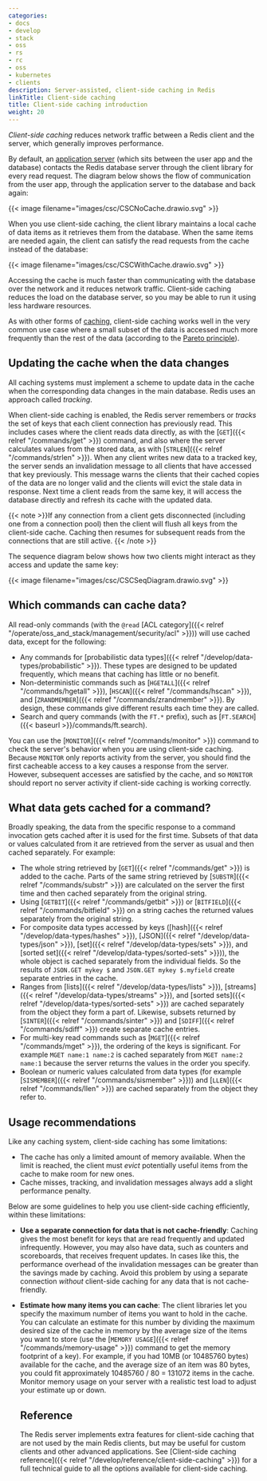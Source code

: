 ```yaml
---
categories:
- docs
- develop
- stack
- oss
- rs
- rc
- oss
- kubernetes
- clients
description: Server-assisted, client-side caching in Redis
linkTitle: Client-side caching
title: Client-side caching introduction
weight: 20
---
```


*Client-side caching* reduces network traffic between
a Redis client and the server, which generally improves performance.

By default, an [application server](https://en.wikipedia.org/wiki/Application_server)
(which sits between the user app and the database) contacts the
Redis database server through the client library for every read request.
The diagram below shows the flow of communication from the user app,
through the application server to the database and back again:

{{< image filename="images/csc/CSCNoCache.drawio.svg" >}}

When you use client-side caching, the client library
maintains a local cache of data items as it retrieves them
from the database. When the same items are needed again, the client
can satisfy the read requests from the cache instead of the database:

{{< image filename="images/csc/CSCWithCache.drawio.svg" >}}

Accessing the cache is much faster than communicating with the database over the
network and it reduces network traffic. Client-side caching reduces
the load on the database server, so you may be able to run it using less hardware
resources.

As with other forms of [caching](https://en.wikipedia.org/wiki/Cache_(computing)),
client-side caching works well in the very common use case where a small subset of the data
is accessed much more frequently than the rest of the data (according
to the [Pareto principle](https://en.wikipedia.org/wiki/Pareto_principle)).

## Updating the cache when the data changes

All caching systems must implement a scheme to update data in the cache
when the corresponding data changes in the main database. Redis uses an
approach called *tracking*.

When client-side caching is enabled, the Redis server remembers or *tracks* the set of keys
that each client connection has previously read. This includes cases where the client
reads data directly, as with the [`GET`]({{< relref "/commands/get" >}})
command, and also where the server calculates values from the stored data,
as with [`STRLEN`]({{< relref "/commands/strlen" >}}). When any client
writes new data to a tracked key, the server sends an invalidation message
to all clients that have accessed that key previously. This message warns
the clients that their cached copies of the data are no longer valid and the clients
will evict the stale data in response. Next time a client reads from
the same key, it will access the database directly and refresh its cache
with the updated data.

{{< note >}}If any connection from a client gets disconnected (including
one from a connection pool) then the client will flush all keys from the
client-side cache. Caching then resumes for subsequent reads from the
connections that are still active.
{{< /note >}}

The sequence diagram below shows how two clients might interact as they
access and update the same key:

{{< image filename="images/csc/CSCSeqDiagram.drawio.svg" >}}

## Which commands can cache data?

All read-only commands (with the `@read`
[ACL category]({{< relref "/operate/oss_and_stack/management/security/acl" >}}))
will use cached data, except for the following:

-   Any commands for
    [probabilistic data types]({{< relref "/develop/data-types/probabilistic" >}}).
    These types are designed to be updated frequently, which means that caching
    has little or no benefit.
-   Non-deterministic commands such as [`HGETALL`]({{< relref "/commands/hgetall" >}}),
    [`HSCAN`]({{< relref "/commands/hscan" >}}),
    and [`ZRANDMEMBER`]({{< relref "/commands/zrandmember" >}}). By design, these commands
    give different results each time they are called.
-   Search and query commands (with the `FT.*` prefix), such as
    [`FT.SEARCH`]({{< baseurl >}}/commands/ft.search).

You can use the [`MONITOR`]({{< relref "/commands/monitor" >}}) command to
check the server's behavior when you are using client-side caching. Because `MONITOR` only
reports activity from the server, you should find the first cacheable
access to a key causes a response from the server. However, subsequent
accesses are satisfied by the cache, and so `MONITOR` should report no
server activity if client-side caching is working correctly.

## What data gets cached for a command?

Broadly speaking, the data from the specific response to a command invocation
gets cached after it is used for the first time. Subsets of that data
or values calculated from it are retrieved from the server as usual and
then cached separately. For example:

-   The whole string retrieved by [`GET`]({{< relref "/commands/get" >}})
    is added to the cache. Parts of the same string retrieved by
    [`SUBSTR`]({{< relref "/commands/substr" >}}) are calculated on the
    server the first time and then cached separately from the original
    string.
-   Using [`GETBIT`]({{< relref "/commands/getbit" >}}) or
    [`BITFIELD`]({{< relref "/commands/bitfield" >}}) on a string
    caches the returned values separately from the original string.
-   For composite data types accessed by keys
    ([hash]({{< relref "/develop/data-types/hashes" >}}),
    [JSON]({{< relref "/develop/data-types/json" >}}),
    [set]({{< relref "/develop/data-types/sets" >}}), and
    [sorted set]({{< relref "/develop/data-types/sorted-sets" >}})),
    the whole object is cached separately from the individual fields.
    So the results of `JSON.GET mykey $` and `JSON.GET mykey $.myfield` create
    separate entries in the cache.
-   Ranges from [lists]({{< relref "/develop/data-types/lists" >}}),
    [streams]({{< relref "/develop/data-types/streams" >}}),
    and [sorted sets]({{< relref "/develop/data-types/sorted-sets" >}})
    are cached separately from the object they form a part of. Likewise,
    subsets returned by [`SINTER`]({{< relref "/commands/sinter" >}}) and
    [`SDIFF`]({{< relref "/commands/sdiff" >}}) create separate cache entries.
-   For multi-key read commands such as [`MGET`]({{< relref "/commands/mget" >}}),
    the ordering of the keys is significant. For example `MGET name:1 name:2` is
    cached separately from `MGET name:2 name:1` because the server returns the
    values in the order you specify.
-   Boolean or numeric values calculated from data types (for example 
    [`SISMEMBER`]({{< relref "/commands/sismember" >}})) and
    [`LLEN`]({{< relref "/commands/llen" >}}) are cached separately from the
    object they refer to.

## Usage recommendations

Like any caching system, client-side caching has some limitations:

-   The cache has only a limited amount of memory available. When the limit
    is reached, the client must *evict* potentially useful items from the
    cache to make room for new ones.
-   Cache misses, tracking, and invalidation messages always add a slight
    performance penalty.

Below are some guidelines to help you use client-side caching efficiently, within these
limitations:

-   **Use a separate connection for data that is not cache-friendly**:
    Caching gives the most benefit
    for keys that are read frequently and updated infrequently. However, you
    may also have data, such as counters and scoreboards, that receives frequent
    updates. In cases like this, the performance overhead of the invalidation
    messages can be greater than the savings made by caching. Avoid this problem
    by using a separate connection *without* client-side caching for any data that is
    not cache-friendly.
-   **Estimate how many items you can cache**: The client libraries let you
    specify the maximum number of items you want to hold in the cache. You
    can calculate an estimate for this number by dividing the 
    maximum desired size of the
    cache in memory by the average size of the items you want to store
    (use the [`MEMORY USAGE`]({{< relref "/commands/memory-usage" >}})
    command to get the memory footprint of a key). For example, if you had
    10MB (or 10485760 bytes) available for the cache, and the average
    size of an item was 80 bytes, you could fit approximately
    10485760 / 80 = 131072 items in the cache. Monitor memory usage
    on your server with a realistic test load to adjust your estimate
    up or down.

    ## Reference

    The Redis server implements extra features for client-side caching that are not used by
    the main Redis clients, but may be useful for custom clients and other
    advanced applications. See
    [Client-side caching reference]({{< relref "/develop/reference/client-side-caching" >}})
    for a full technical guide to all the options available for client-side caching.
